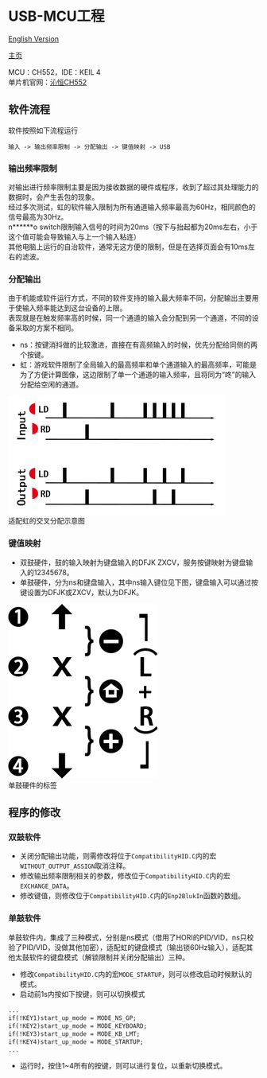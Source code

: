 # USB-MCU工程

[English Version](./README_EN.md)  

[主页](../)  

MCU：CH552，IDE：KEIL 4  
单片机官网：[沁恒CH552](https://www.wch.cn/products/CH552.html)  


## 软件流程
软件按照如下流程运行  

```
输入 -> 输出频率限制 -> 分配输出 -> 键值映射 -> USB
```


### 输出频率限制
对输出进行频率限制主要是因为接收数据的硬件或程序，收到了超过其处理能力的数据时，会产生丢包的现象。  
经过多次测试，虹的软件输入限制为所有通道输入频率最高为60Hz，相同颜色的信号最高为30Hz。  
n******o switch限制输入信号的时间为20ms（按下与抬起都为20ms左右，小于这个值可能会导致输入与上一个输入粘连）  
其他电脑上运行的自治软件，通常无这方便的限制，但是在选择页面会有10ms左右的滤波。  


### 分配输出
由于机能或软件运行方式，不同的软件支持的输入最大频率不同，分配输出主要用于使输入频率能达到这台设备的上限。  
表现就是在触发频率高的时候，同一个通道的输入会分配到另一个通道，不同的设备采取的方案不相同。  
- ns：按键消抖做的比较激进，直接在有高频输入的时候，优先分配给同侧的两个按键。
- 虹：游戏软件限制了全局输入的最高频率和单个通道输入的最高频率，可能是为了方便计算图像，这边限制了单一个通道的输入频率，且将同为“咚”的输入分配给空闲的通道。

![交叉分配](./img/cross.png "交叉分配")  
适配虹的交叉分配示意图  


### 键值映射
- 双鼓硬件，鼓的输入映射为键盘输入的DFJK ZXCV，服务按键映射为键盘输入的12345678。
- 单鼓硬件，分为ns和键盘输入，其中ns输入键位见下图，键盘输入可以通过按键设置为DFJK或ZXCV，默认为DFJK。

![标签](./img/tag.png "标签")  
单鼓硬件的标签  


## 程序的修改


### 双鼓软件

- 关闭分配输出功能，则需修改将位于`CompatibilityHID.C`内的宏`WITHOUT_OUTPUT_ASSIGN`取消注释。
- 修改输出频率限制相关的参数，修改位于`CompatibilityHID.C`内的宏`EXCHANGE_DATA`。
- 修改键值，则修改位于`CompatibilityHID.C`内的`Enp2BlukIn`函数的数组。


### 单鼓软件
单鼓软件内，集成了三种模式，分别是ns模式（借用了HORI的PID/VID，ns只校验了PID/VID，没做其他加密），适配虹的键盘模式（输出锁60Hz输入），适配其他太鼓软件的键盘模式（解锁限制并关闭分配输出）三种。  

- 修改`CompatibilityHID.C`内的宏`MODE_STARTUP`，则可以修改启动时候默认的模式。  
- 启动前1s内按如下按键，则可以切换模式
```
...
if(!KEY1)start_up_mode = MODE_NS_GP;
if(!KEY2)start_up_mode = MODE_KEYBOARD;
if(!KEY3)start_up_mode = MODE_KB_LMT;
if(!KEY4)start_up_mode = MODE_STARTUP;
...
```
- 运行时，按住1~4所有的按键，则可以进行复位，以重新切换模式。

